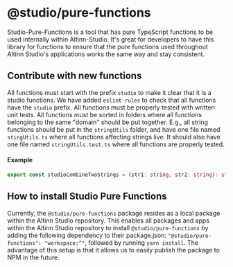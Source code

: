 # @studio/pure-functions

Studio-Pure-Functions is a tool that has pure TypeScript functions to be used internally within Altinn-Studio. It's great for developers to have this library for functions to ensure that the pure functions used throughout Altinn Studio's applications works the same way and stay consistent.

## Contribute with new functions

All functions must start with the prefix `studio` to make it clear that it is a studio functions. We have added `eslint-rules` to check that all functions have the `studio` prefix.
All functions must be properly tested with written unit tests.
All functions must be sorted in folders where all functions belonging to the same "domain" should be put together. E.g., all string functions should be put in the `stringUtils` folder, and have one file named `stingUtils.ts` where all functions affecting strings live. It should also have one file named `stringUtils.test.ts` where all functions are properly tested.

#### Example

```ts
export const studioCombineTwoStrings = (str1: string, str2: string): string => str1 + str2;
```

## How to install Studio Pure Functions

Currently, the `@studio/pure-functions` package resides as a local package within the Altinn Studio repository. This enables all packages and apps within the Altinn Studio repository to install `@studio/pure-functions` by adding the following dependency to their package.json: `"@studio/pure-functions": "workspace:^"`, followed by running `yarn install`. The advantage of this setup is that it allows us to easily publish the package to NPM in the future.
